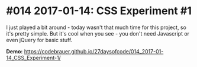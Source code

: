# #014 2017-01-14: CSS Experiment #1

I just played a bit around - today wasn't that much time for this project, so it's pretty simple. But it's cool when you see - you don't need Javascript or even jQuery for basic stuff.

**Demo:** <https://codebrauer.github.io/27daysofcode/014_2017-01-14_CSS_Experiment-1/>